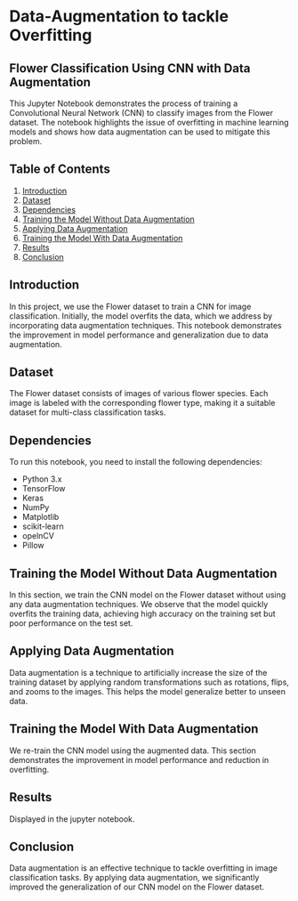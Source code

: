 # Data-Augmentation to tackle Overfitting

## Flower Classification Using CNN with Data Augmentation

This Jupyter Notebook demonstrates the process of training a Convolutional Neural Network (CNN) to classify images from the Flower dataset. The notebook highlights the issue of overfitting in machine learning models and shows how data augmentation can be used to mitigate this problem.

## Table of Contents
1. [Introduction](#introduction)
2. [Dataset](#dataset)
3. [Dependencies](#dependencies)
4. [Training the Model Without Data Augmentation](#training-the-model-without-data-augmentation)
5. [Applying Data Augmentation](#applying-data-augmentation)
6. [Training the Model With Data Augmentation](#training-the-model-with-data-augmentation)
7. [Results](#results)
8. [Conclusion](#conclusion)

## Introduction
In this project, we use the Flower dataset to train a CNN for image classification. Initially, the model overfits the data, which we address by incorporating data augmentation techniques. This notebook demonstrates the improvement in model performance and generalization due to data augmentation.

## Dataset
The Flower dataset consists of images of various flower species. Each image is labeled with the corresponding flower type, making it a suitable dataset for multi-class classification tasks.

## Dependencies
To run this notebook, you need to install the following dependencies:
- Python 3.x
- TensorFlow
- Keras
- NumPy
- Matplotlib
- scikit-learn
- opelnCV
- Pillow


## Training the Model Without Data Augmentation
In this section, we train the CNN model on the Flower dataset without using any data augmentation techniques. We observe that the model quickly overfits the training data, achieving high accuracy on the training set but poor performance on the test set.

## Applying Data Augmentation
Data augmentation is a technique to artificially increase the size of the training dataset by applying random transformations such as rotations, flips, and zooms to the images. This helps the model generalize better to unseen data.

## Training the Model With Data Augmentation
We re-train the CNN model using the augmented data. This section demonstrates the improvement in model performance and reduction in overfitting.

## Results
Displayed in the jupyter notebook.

## Conclusion
Data augmentation is an effective technique to tackle overfitting in image classification tasks. By applying data augmentation, we significantly improved the generalization of our CNN model on the Flower dataset.
